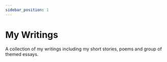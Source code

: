 ```yaml
---
sidebar_position: 1
---
```


# My Writings

A collection of my writings including my short stories, poems and group of themed essays.
